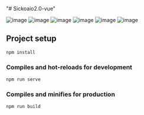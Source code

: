 "# Sickoaio2.0-vue" 


![image](https://github.com/user-attachments/assets/4d8cc903-05a8-47b2-9d65-36cccd7f366c)
![image](https://github.com/user-attachments/assets/1861b264-14e9-4ee8-818c-b13fa7ca0e66)
![image](https://github.com/user-attachments/assets/e74479f2-6f8b-4afd-b890-1152ca95f346)
![image](https://github.com/user-attachments/assets/68ed9c9c-fcae-4081-8bc3-49c2ec4466ad)
![image](https://github.com/user-attachments/assets/df15afcd-25c0-4354-a8ae-8f315f08dea6)
![image](https://github.com/user-attachments/assets/c8ba2723-43fd-4831-b416-6bc6be2aa731)

## Project setup

```
npm install
```

### Compiles and hot-reloads for development

```
npm run serve
```

### Compiles and minifies for production

```
npm run build
```
